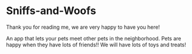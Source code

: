 # Sniffs-and-Woofs
Thank you for reading me, we are very happy to have you here!

An app that lets your pets meet other pets in the neighborhood. Pets are happy when they have lots of friends!! We will have lots of toys and treats!
